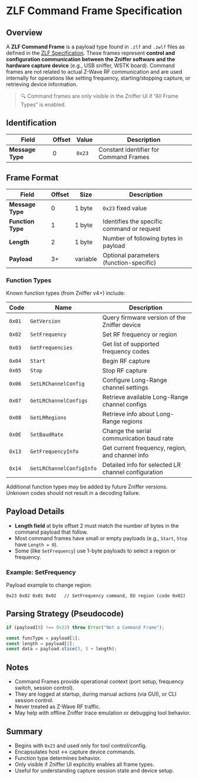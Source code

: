 # ZLF Command Frame Specification

## Overview

A **ZLF Command Frame** is a payload type found in `.zlf` and `.zwlf` files as
defined in the [ZLF Specification](zlf.md). These frames represent **control and
configuration communication between the Zniffer software and the hardware
capture device** (e.g., USB sniffer, WSTK board). Command frames are not related
to actual Z-Wave RF communication and are used internally for operations like
setting frequency, starting/stopping capture, or retrieving device information.

> 🔍 Command frames are only visible in the Zniffer UI if “All Frame Types” is
> enabled.

## Identification

| Field            | Offset | Value  | Description                            |
| ---------------- | ------ | ------ | -------------------------------------- |
| **Message Type** | 0      | `0x23` | Constant identifier for Command Frames |

## Frame Format

| Field             | Offset | Size     | Description                                |
| ----------------- | ------ | -------- | ------------------------------------------ |
| **Message Type**  | 0      | 1 byte   | `0x23` fixed value                         |
| **Function Type** | 1      | 1 byte   | Identifies the specific command or request |
| **Length**        | 2      | 1 byte   | Number of following bytes in payload       |
| **Payload**       | 3+     | variable | Optional parameters (function-specific)    |

### Function Types

Known function types (from Zniffer v4+) include:

| Code   | Name                     | Description                                         |
| ------ | ------------------------ | --------------------------------------------------- |
| `0x01` | `GetVersion`             | Query firmware version of the Zniffer device        |
| `0x02` | `SetFrequency`           | Set RF frequency or region                          |
| `0x03` | `GetFrequencies`         | Get list of supported frequency codes               |
| `0x04` | `Start`                  | Begin RF capture                                    |
| `0x05` | `Stop`                   | Stop RF capture                                     |
| `0x06` | `SetLRChannelConfig`     | Configure Long-Range channel settings               |
| `0x07` | `GetLRChannelConfigs`    | Retrieve available Long-Range channel configs       |
| `0x08` | `GetLRRegions`           | Retrieve info about Long-Range regions              |
| `0x0E` | `SetBaudRate`            | Change the serial communication baud rate           |
| `0x13` | `GetFrequencyInfo`       | Get current frequency, region, and channel info     |
| `0x14` | `GetLRChannelConfigInfo` | Detailed info for selected LR channel configuration |

Additional function types may be added by future Zniffer versions. Unknown codes
should not result in a decoding failure.

## Payload Details

- **Length field** at byte offset 2 must match the number of bytes in the
  command payload that follow.
- Most command frames have small or empty payloads (e.g., `Start`, `Stop` have
  `Length = 0`).
- Some (like `SetFrequency`) use 1-byte payloads to select a region or
  frequency.

### Example: SetFrequency

Payload example to change region:

```plaintext
0x23 0x02 0x01 0x02   // SetFrequency command, EU region (code 0x02)
```

## Parsing Strategy (Pseudocode)

```ts
if (payload[0] !== 0x23) throw Error("Not a Command Frame");

const funcType = payload[1];
const length = payload[2];
const data = payload.slice(3, 3 + length);
```

## Notes

- Command Frames provide operational context (port setup, frequency switch,
  session control).
- They are logged at startup, during manual actions (via GUI), or CLI session
  control.
- Never treated as Z-Wave RF traffic.
- May help with offline Zniffer trace emulation or debugging tool behavior.

## Summary

- Begins with `0x23` and used only for tool control/config.
- Encapsulates host ↔ capture device commands.
- Function type determines behavior.
- Only visible if Zniffer UI explicitly enables all frame types.
- Useful for understanding capture session state and device setup.
